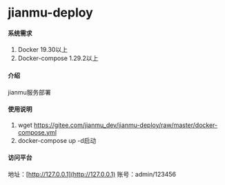 # jianmu-deploy

#### 系统需求

1. Docker 19.30以上
2. Docker-compose 1.29.2以上

#### 介绍
jianmu服务部署

#### 使用说明

1.  wget https://gitee.com/jianmu_dev/jianmu-deploy/raw/master/docker-compose.yml
2.  docker-compose up -d启动

#### 访问平台
地址：[http://127.0.0.1](http://127.0.0.1)
账号：admin/123456
